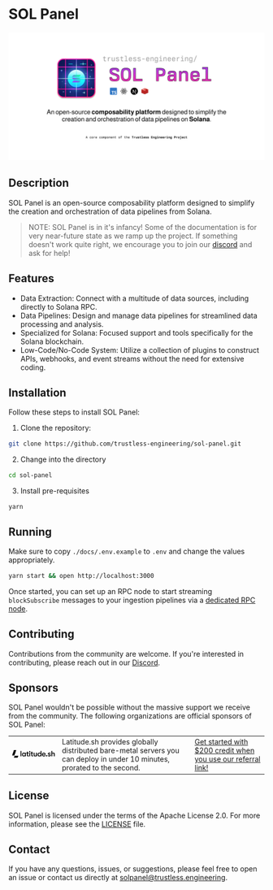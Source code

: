 # SOL Panel

 <picture>
  <img src="./docs/images/github.png">
</picture>

## Description

SOL Panel is an open-source composability platform designed to simplify the creation and orchestration of data pipelines from Solana.

> NOTE: SOL Panel is in it's infancy! Some of the documentation is for very near-future state as we ramp up the project. If something doesn't work quite right, we encourage you to join our [discord](https://discord.gg/xRRKucEMzz) and ask for help!

## Features

- Data Extraction: Connect with a multitude of data sources, including directly to Solana RPC.
- Data Pipelines: Design and manage data pipelines for streamlined data processing and analysis.
- Specialized for Solana: Focused support and tools specifically for the Solana blockchain.
- Low-Code/No-Code System: Utilize a collection of plugins to construct APIs, webhooks, and event streams without the need for extensive coding.

## Installation

Follow these steps to install SOL Panel:

1. Clone the repository:

```bash
git clone https://github.com/trustless-engineering/sol-panel.git
```

2. Change into the directory

```bash
cd sol-panel
```

3. Install pre-requisites

```
yarn
```

## Running

Make sure to copy `./docs/.env.example` to `.env` and change the values appropriately.

```bash
yarn start && open http://localhost:3000
```

Once started, you can set up an RPC node to start streaming `blockSubscribe` messages to your ingestion pipelines via a [dedicated RPC node](https://github.com/trustless-engineering/sol-panel/wiki/Setup-Dedicated-Solana-RPC-Node-as-Data-Source).

## Contributing

Contributions from the community are welcome. If you're interested in contributing, please reach out in our [Discord](https://discord.gg/xRRKucEMzz).

## Sponsors

SOL Panel wouldn't be possible without the massive support we receive from the community. The following organizations are official sponsors of SOL Panel:

<table>
  <tr>
    <td>
      <center>
         <a href="https://www.latitude.sh">
            <picture>
              <source media="(prefers-color-scheme: dark)" srcset="./docs/sponsors/latitudesh-logotype-light.svg">
              <img src="./docs/sponsors/latitudesh-logotype-dark.svg" width="350">
            </picture>
         </a>
      </center>
    </td>
    <td>Latitude.sh provides globally distributed bare-metal servers you can deploy in under 10 minutes, prorated to the second.</td>
    <td><a href="https://www.latitude.sh/r/F221607B">Get started with $200 credit when you use our referral link!</a></td>
  </tr>
</table>

## License

SOL Panel is licensed under the terms of the Apache License 2.0. For more information, please see the [LICENSE](LICENSE) file.

## Contact

If you have any questions, issues, or suggestions, please feel free to open an issue or contact us directly at [solpanel@trustless.engineering](mailto:solpanel@trustless.engineering).
